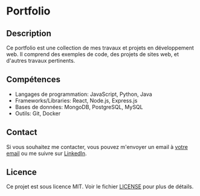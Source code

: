 # Portfolio

## Description

Ce portfolio est une collection de mes travaux et projets en développement web. Il comprend des exemples de code, des projets de sites web, et d'autres travaux pertinents.

## Compétences

- Langages de programmation: JavaScript, Python, Java
- Frameworks/Libraries: React, Node.js, Express.js
- Bases de données: MongoDB, PostgreSQL, MySQL
- Outils: Git, Docker

## Contact

Si vous souhaitez me contacter, vous pouvez m'envoyer un email à [votre email](mailto:remi.moul@my-digital-school.org) ou me suivre sur [LinkedIn](#).

## Licence

Ce projet est sous licence MIT. Voir le fichier [LICENSE](LICENSE) pour plus de détails.
